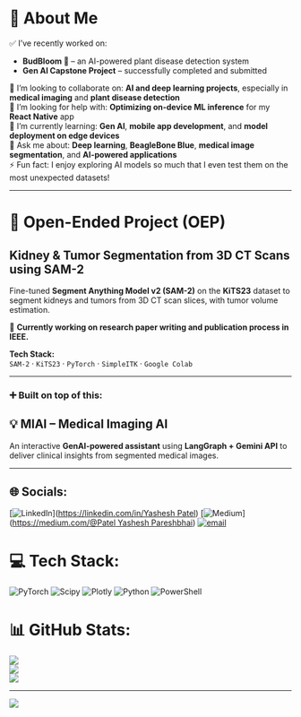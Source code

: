 # 💫 About Me  
✅ I’ve recently worked on:  
- **BudBloom 🌱** – an AI-powered plant disease detection system  
- **Gen AI Capstone Project** – successfully completed and submitted  

👥 I’m looking to collaborate on: **AI and deep learning projects**, especially in **medical imaging** and **plant disease detection**  
🤝 I’m looking for help with: **Optimizing on-device ML inference** for my **React Native** app  
🌱 I’m currently learning: **Gen AI**, **mobile app development**, and **model deployment on edge devices**  
💬 Ask me about: **Deep learning**, **BeagleBone Blue**, **medical image segmentation**, and **AI-powered applications**  
⚡ Fun fact: I enjoy exploring AI models so much that I even test them on the most unexpected datasets!

---

# 🧠 Open-Ended Project (OEP)  
## Kidney & Tumor Segmentation from 3D CT Scans using SAM-2  
Fine-tuned **Segment Anything Model v2 (SAM-2)** on the **KiTS23** dataset to segment kidneys and tumors from 3D CT scan slices, with tumor volume estimation.

📝 **Currently working on research paper writing and publication process in IEEE.**

**Tech Stack:**  
`SAM-2` · `KiTS23` · `PyTorch` · `SimpleITK` · `Google Colab`

---

### ➕ Built on top of this:  
## 💡 MIAI – Medical Imaging AI  
An interactive **GenAI-powered assistant** using **LangGraph + Gemini API** to deliver clinical insights from segmented medical images.

---




## 🌐 Socials:
[![LinkedIn](https://img.shields.io/badge/LinkedIn-%230077B5.svg?logo=linkedin&logoColor=white)]([https://linkedin.com/in/Yashesh Patel](https://www.linkedin.com/in/yashesh-patel-918014280)) [![Medium](https://img.shields.io/badge/Medium-12100E?logo=medium&logoColor=white)]([https://medium.com/@Patel Yashesh Pareshbhai](https://medium.com/@patelyashesh26)) [![email](https://img.shields.io/badge/Email-D14836?logo=gmail&logoColor=white)](mailto:patelyashesh26@gmail.com) 

# 💻 Tech Stack:
![PyTorch](https://img.shields.io/badge/PyTorch-%23EE4C2C.svg?style=for-the-badge&logo=PyTorch&logoColor=white) ![Scipy](https://img.shields.io/badge/SciPy-%230C55A5.svg?style=for-the-badge&logo=scipy&logoColor=%white) ![Plotly](https://img.shields.io/badge/Plotly-%233F4F75.svg?style=for-the-badge&logo=plotly&logoColor=white) ![Python](https://img.shields.io/badge/python-3670A0?style=for-the-badge&logo=python&logoColor=ffdd54) ![PowerShell](https://img.shields.io/badge/PowerShell-%235391FE.svg?style=for-the-badge&logo=powershell&logoColor=white)
# 📊 GitHub Stats:
![](https://github-readme-stats.vercel.app/api?username=yashesh-patel&theme=dark&hide_border=false&include_all_commits=false&count_private=false)<br/>
![](https://nirzak-streak-stats.vercel.app/?user=yashesh-patel&theme=dark&hide_border=false)<br/>
![](https://github-readme-stats.vercel.app/api/top-langs/?username=yashesh-patel&theme=dark&hide_border=false&include_all_commits=false&count_private=false&layout=compact)

---
[![](https://visitcount.itsvg.in/api?id=yashesh-patel&icon=0&color=0)](https://visitcount.itsvg.in)
